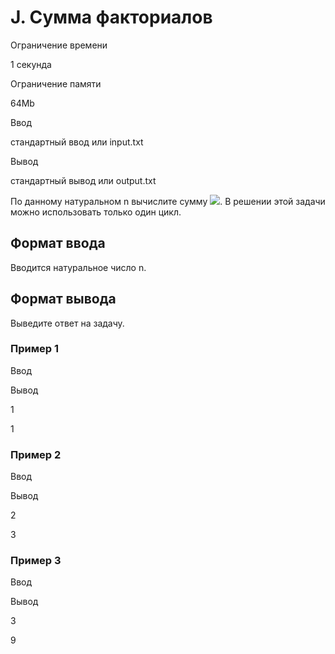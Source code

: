 J. Сумма факториалов
====================

Ограничение времени

1 секунда

Ограничение памяти

64Mb

Ввод

стандартный ввод или input.txt

Вывод

стандартный вывод или output.txt

По данному натуральном n вычислите сумму ![](/testsys/tex/render/MSErMiErMyErLi4uK24h.png). В решении этой задачи можно использовать только один цикл.

Формат ввода
------------

Вводится натуральное число n.

Формат вывода
-------------

Выведите ответ на задачу.

### Пример 1

Ввод

Вывод

1

1

### Пример 2

Ввод

Вывод

2

3

### Пример 3

Ввод

Вывод

3

9